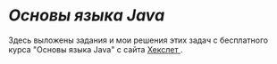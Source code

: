 # **_Основы языка Java_**

Здесь выложены задания и мои решения этих задач с бесплатного курса "Основы языка Java" с сайта <a href="https://ru.hexlet.io/" target="_blank"> Хекслет </a>.